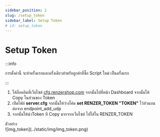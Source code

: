 ```yaml
---
sidebar_position: 2
slug: /setup_token
sidebar_label: Setup Token
# id: setup_token
---
```


# Setup Token

:::info

<div className="font-Noto"> 
การตั้งค่านี้ จะทำครั้งแรกและครั้งเดียวสำหรับลูกค้าที่ซื้อ Script ใหม่ เป็นครั้งแรก 
</div>

:::

<ol className="font-Noto">
  <li>ให้ล็อคอินที่เว็บไซต์ <a href="https://cfg.renzershop.com">cfg.renzershop.com</a> จากนั้นไปที่หน้า Dashboard จากนั้นให้ Copy ในส่วนของ Token</li>
  <li>เปิดไฟล์ <b>server.cfg</b> จากนั้นให้ว่างโค้ด <b>set RENZER_TOKEN "TOKEN"</b> ไว้ส่วนบน ต่อจาก endpoint_add_udp</li>
  <li>จากนั้นให้นำToken ที Copy มากจากเว็บไซต์ ไปใส่ใน RENZER_TOKEN</li>
</ol>

<div className="font-Noto">ตัวอย่าง</div>
![img_token](../static/img/img_token.png)
